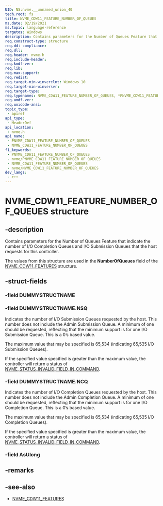 ```yaml
---
UID: NS:nvme.__unnamed_union_40
tech.root: fs 
title: NVME_CDW11_FEATURE_NUMBER_OF_QUEUES
ms.date: 02/19/2021 
ms.topic: language-reference
targetos: Windows
description: Contains parameters for the Number of Queues Feature that indicate the number of I/O Completion Queues and I/O Submission Queues that the host requests for this controller.
req.construct-type: structure
req.ddi-compliance: 
req.dll: 
req.header: nvme.h
req.include-header: 
req.kmdf-ver: 
req.lib: 
req.max-support: 
req.redist: 
req.target-min-winverclnt: Windows 10 
req.target-min-winversvr: 
req.target-type: 
req.typenames: NVME_CDW11_FEATURE_NUMBER_OF_QUEUES, *PNVME_CDW11_FEATURE_NUMBER_OF_QUEUES
req.umdf-ver: 
req.unicode-ansi: 
topic_type:
 - apiref
api_type:
 - HeaderDef
api_location:
 - nvme.h
api_name:
 - PNVME_CDW11_FEATURE_NUMBER_OF_QUEUES
 - NVME_CDW11_FEATURE_NUMBER_OF_QUEUES
f1_keywords:
 - PNVME_CDW11_FEATURE_NUMBER_OF_QUEUES
 - nvme/PNVME_CDW11_FEATURE_NUMBER_OF_QUEUES
 - NVME_CDW11_FEATURE_NUMBER_OF_QUEUES
 - nvme/NVME_CDW11_FEATURE_NUMBER_OF_QUEUES
dev_langs:
 - c++
---
```


# NVME_CDW11_FEATURE_NUMBER_OF_QUEUES structure

## -description

Contains parameters for the Number of Queues Feature that indicate the number of I/O Completion Queues and I/O Submission Queues that the host requests for this controller.

The values from this structure are used in the **NumberOfQueues** field of the [NVME_CDW11_FEATURES](ns-nvme-nvme_cdw11_features.md) structure.

## -struct-fields

### -field DUMMYSTRUCTNAME

### -field DUMMYSTRUCTNAME.NSQ

Indicates the number of I/O Submission Queues requested by the host. This number does not include the Admin Submission Queue. A minimum of one should be requested, reflecting that the minimum support is for one I/O Submission Queue. This is a 0’s based value.

The maximum value that may be specified is 65,534 (indicating 65,535 I/O Submission Queues).

If the specified value specified is greater than the maximum value, the controller will return a status of [NVME_STATUS_INVALID_FIELD_IN_COMMAND](ne-nvme-nvme_status_generic_command_codes.md).

### -field DUMMYSTRUCTNAME.NCQ

Indicates the number of I/O Completion Queues requested by the host. This number does not include the Admin Completion Queue. A minimum of one should be requested, reflecting that the minimum support is for one I/O Completion Queue. This is a 0’s based value. 

The maximum value that may be specified is 65,534 (indicating 65,535 I/O Completion Queues).

If the specified value specified is greater than the maximum value, the controller will return a status of [NVME_STATUS_INVALID_FIELD_IN_COMMAND](ne-nvme-nvme_status_generic_command_codes.md).

### -field AsUlong

## -remarks

## -see-also

- [NVME_CDW11_FEATURES](ns-nvme-nvme_cdw11_features.md)